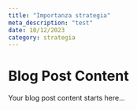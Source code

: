 ```yaml
---
title: "Importanza strategia"
meta_description: "test"
date: 10/12/2023
category: strategia
---
```


# Blog Post Content

Your blog post content starts here...
